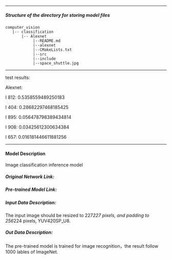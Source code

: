 *******************************************************************************
##### Structure of the directory for storing model files
```
computer_vision
   |-- classification   
       |-- Alexnet
            |--README.md            
            |--alexnet    
            |--CMakeLists.txt   
            |--src
            |--include
            |--space_shuttle.jpg
```
*******************************************************************************


  test results:


Alexnet:

I 812: 0.5358559489250183

I 404: 0.28682297468185425

I 895: 0.056478798389434814

I 908: 0.03425612300634384

I 657: 0.016181446611881256



*******************************************************************************
#### Model Description

Image classification inference model

##### Original Network Link:



##### Pre-trained Model Link:




##### Input Data Description:

The input image should be resized to 227*227 pixels, and padding to 256*224 pixels, YUV420SP_U8.

##### Out Data Description:

The pre-trained model is trained for image recognition，the result follow 1000 lables of ImageNet.


